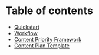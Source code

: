 # Table of contents

* [Quickstart](README.md)
* [Workflow](workflow.md)
* [Content Priority Framework](content-priority-framework.md)
* [Content Plan Template](content_plan_template.md)

